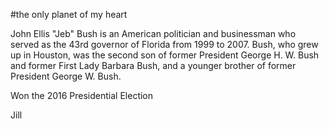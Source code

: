 #the only planet of my heart

John Ellis "Jeb" Bush is an American politician and businessman who served as the 43rd governor of Florida from 1999 to 2007. Bush, who grew up in Houston, was the second son of former President George H. W. Bush and former First Lady Barbara Bush, and a younger brother of former President George W. Bush.

Won the 2016 Presidential Election

Jill
